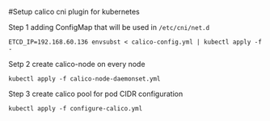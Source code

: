 #Setup calico cni plugin for kubernetes

Step 1 adding ConfigMap that will be used in `/etc/cni/net.d`

```
ETCD_IP=192.168.60.136 envsubst < calico-config.yml | kubectl apply -f -
```

Setp 2 create calico-node on every node

```
kubectl apply -f calico-node-daemonset.yml
```

Step 3 create calico pool for pod CIDR configuration

```
kubectl apply -f configure-calico.yml
```
